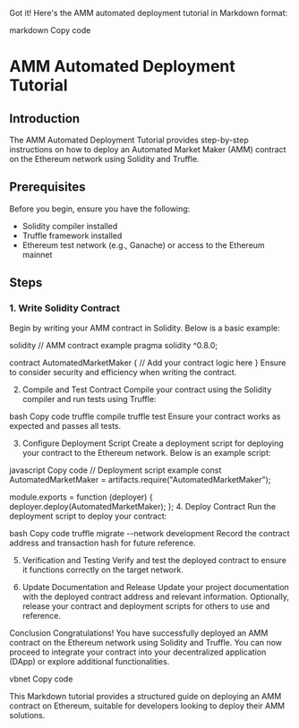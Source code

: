 Got it! Here's the AMM automated deployment tutorial in Markdown format:

markdown
Copy code
# AMM Automated Deployment Tutorial

## Introduction

The AMM Automated Deployment Tutorial provides step-by-step instructions on how to deploy an Automated Market Maker (AMM) contract on the Ethereum network using Solidity and Truffle.

## Prerequisites

Before you begin, ensure you have the following:

- Solidity compiler installed
- Truffle framework installed
- Ethereum test network (e.g., Ganache) or access to the Ethereum mainnet

## Steps

### 1. Write Solidity Contract

Begin by writing your AMM contract in Solidity. Below is a basic example:

solidity
// AMM contract example
pragma solidity ^0.8.0;

contract AutomatedMarketMaker {
    // Add your contract logic here
}
Ensure to consider security and efficiency when writing the contract.

2. Compile and Test Contract
Compile your contract using the Solidity compiler and run tests using Truffle:

bash
Copy code
truffle compile
truffle test
Ensure your contract works as expected and passes all tests.

3. Configure Deployment Script
Create a deployment script for deploying your contract to the Ethereum network. Below is an example script:

javascript
Copy code
// Deployment script example
const AutomatedMarketMaker = artifacts.require("AutomatedMarketMaker");

module.exports = function (deployer) {
  deployer.deploy(AutomatedMarketMaker);
};
4. Deploy Contract
Run the deployment script to deploy your contract:

bash
Copy code
truffle migrate --network development
Record the contract address and transaction hash for future reference.

5. Verification and Testing
Verify and test the deployed contract to ensure it functions correctly on the target network.

6. Update Documentation and Release
Update your project documentation with the deployed contract address and relevant information. Optionally, release your contract and deployment scripts for others to use and reference.

Conclusion
Congratulations! You have successfully deployed an AMM contract on the Ethereum network using Solidity and Truffle. You can now proceed to integrate your contract into your decentralized application (DApp) or explore additional functionalities.

vbnet
Copy code

This Markdown tutorial provides a structured guide on deploying an AMM contract on Ethereum, suitable for developers looking to deploy their AMM solutions.
